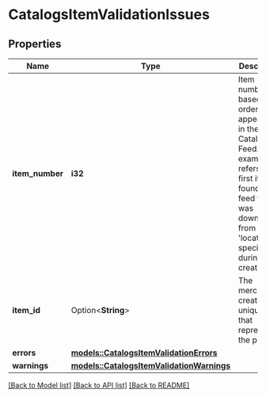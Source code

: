 # CatalogsItemValidationIssues

## Properties

Name | Type | Description | Notes
------------ | ------------- | ------------- | -------------
**item_number** | **i32** | Item number based on order of appearance in the Catalogs Feed. For example, '0' refers to first item found in a feed that was downloaded from a 'location' specified during feed creation. | 
**item_id** | Option<**String**> | The merchant-created unique ID that represents the product. | 
**errors** | [**models::CatalogsItemValidationErrors**](CatalogsItemValidationErrors.md) |  | 
**warnings** | [**models::CatalogsItemValidationWarnings**](CatalogsItemValidationWarnings.md) |  | 

[[Back to Model list]](../README.md#documentation-for-models) [[Back to API list]](../README.md#documentation-for-api-endpoints) [[Back to README]](../README.md)


